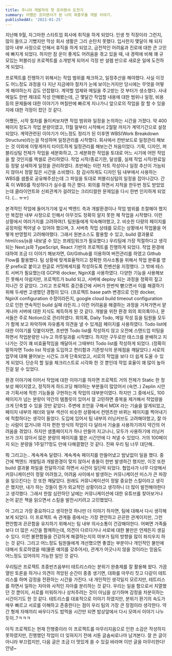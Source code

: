```yaml
---
title: 주니어 개발자의 첫 프리랜서 도전기
summary: 어쨌든 프리랜서가 된 나의 좌충우돌 개발 이야기.
publishedAt: '2021-01-25'
---
```


지난해 9월, 자그마한 스타트업 회사에 취직을 하게 되었다. 인생 첫 직장이라 그런지, 많이 들뜨고 기뻤지만 막상 회사 생활은 그리 순탄치 못했다. 입사한지 몇달이 채 되지 않아 내부 사정으로 인해서 휴직을 하게 되었고, 금전적인 어려움과 진로에 대한 큰 고민에 빠지게 되었다. 하지만 참 운이 좋게도 어려움을 겪고 있을 때, 내 경력에 비해 꽤 규모있는 퍼블리싱 프로젝트를 소개받게 되어서 걱정 반 설렘 반으로 새로운 일에 도전하게 되었다.

프로젝트를 진행하기 위해서는 작업 범위를 체크하고, 일정추산을 해야했다. 사실 이것도 어느정도 과정을 다 지난 지금에야 절차가 눈에 보이는거지만 당시에는 무엇을 어떻게 해야하는지 감도 안잡혔다. 계약할 업체와 메일을 주고받는 것 부터가 생소했다. 사내 메일도 한번 제대로 작성 안해봤는데, 근 몇달간 작업할 내용에 대한 범위나 일정, 비용 등의 문제들에 대한 이야기가 며칠만에 빠르게 지나가니 앞으로의 작업을 잘 할 수 있을지에 대한 걱정이 컸던 것 같다.

어쨌든, 시작 절차를 돌이켜보자면 작업 범위와 일정을 논의하는 시간을 가졌다. 약 400페이지 정도가 작업 분량이였고, 11월 말부터 시작해서 2월말 까지가 계약기간으로 설정되었다. 계약관련된 이야기가 어느정도 정리가 된 이후엔 WBS(Work Breakdown Structure)라는걸 작성하며 일정관리를 시작했다. 회사에서 칸반보드로 일정관리 해보는 것 이외에 이렇게까지 타이트하게 일정관리를 해보는건 처음이었다. 기획, 디자인, 퍼블리싱팀 전체가 작업을 세분화하고, 그 세분화한 작업을 토대로 어느 시기에 어떤 작업을 할 것인지를 엑셀로 관리하였다. 작업 시작/종료기한, 달성률, 실제 작업 시작/완료일 등 정말 상세하게 일정을 관리하였다. 초반에는 이런 차트 작성이나 일정 추산이 가늠되지 않아서 정말 많은 시간을 소비했다. 참 감사하게도 디자인 팀 내부에서 사용하는 WBS를 샘플로 공유해주셨는데 그 파일을 토대로 퍼블리싱팀의 일정을 잡아나갔다. 간혹 이 WBS를 작성하다가 실수를 하곤 했다. 회의를 하면서 지적을 한두번 정도 받았었는데 클라이언트와 신뢰관계가 걸려있는 크리티컬한 문제임을 다시 한번 인지하게 되었다. (... ㅠㅠ)

본격적인 작업에 들어가기에 앞서 백엔드 측과 개발환경이나 작업 범위를 조절해야 했지만 복잡한 내부 사정으로 인해서 아무것도 정확히 알지 못한 채 작업을 시작했다. 이런 상황에서 여러가지를 고려하여(1. 팀원들에게 익숙해야했고, 2. 비슷한 다량의 페이지를 공장처럼 찍어낼 수 있어야 했으며, 3. 서버측 작업 상태를 모르는 상황에서 작업물을 어떻게 반영할지 고려해야했다. 그래서 원본소스도 활용할 수 있고, build 결과물로 html/css/js을 내보낼 수 있는 프레임워크가 필요했다.) 우리팀에 가장 적절하다고 생각되는 Next.js와 TypeScript, React 기반의 프로젝트를 진행하게 되었다.
작업 환경에 대하여 조금 더 이야기 해보자면, Git/Github를 이용하여 버전관리를 하였고 Github Flow를 활용했다. 팀 상황에 맞게효율적이고 정확한 의사소통을 위해서 작업 분류를 영문 prefix로 붙이고 한글로 커밋메세지를 작성하도록 컨벤션을 지정했다. 그 밖에 테스트 서버가 필요했는데 GCP와 docker, NginX를 사용하였다. 다양한 기능을 사용해보진 못해서 아쉽지만, 프로젝트가 build 되고, 서버에 deploy 되는 과정을 정확히 짚고 지나간 것 같았다. 그리고 프로젝트 중간중간에 서버가 한번씩 뻗으면서 이를 해결하기 위해 두세번 고생했던 경험이 있다. (프로젝트 base path 변경으로 인한 docker, NginX configuration 수정이라든지, google cloud build timeout configuration 으로 인한 연속적인 build 실패 라든지..) 이런 어려움을 해결하는 과정을 거쳐가면서 얕게나마 서버에 대한 지식도 체득하게 된 것 같다.
개발을 위한 환경 외의 회의록이나, 문서들은 주로 Notion으로 관리하였다. 회의록, Daily Todo, 메일 작성 등을 팀원들 모두가 함께 보고 파악하며 자유롭게 의견을 낼 수 있게끔 페이지를 사용하였다. Todo list에 대한 이야기를 덧붙이자면, 초반엔 Todo list를 작성하지 않고 오전에 스탠드업 미팅을 하면서 작업분량만 나누고 하루일과를 시작했다. 하지만 구두로만 태스크를 분배하고 지나가는 것이 꽤 비효율적임을 깨달아서 그때부터 Todo list를 작성하게 되었다. (정확히 말하자면 Todo list 작성을 도입하고 편리함과 기존방식의 문제점을 깨달았다.) 서로의 업무에 대해 물어보는 시간도 크게 단축되었고, 서로의 작업을 보다 더 쉽게 도울 수 있게 되었다. 단순히 할 일을 체크리스트로 시각화 한 것 뿐인데 작업 효율이 꽤 많이 높아진걸 알 수 있었다.

환경 이야기에 이어서 작업에 대한 이야기를 하자면 프로젝트 거의 전체가 Static 한 정보성 페이지였고, 정직하게 하드코딩 해야하는 부분들이 많았어서 (숙연..) Zeplin 시안과 기획서에 적힌 기능들을 구현하는게 작업의 대부분이였다. 하지만 그 중에서도, 100페이지가 넘는 분량이 약간의 템플릿이 있어서 잘 고민하면 중복을 제거해서 작업량을 크게 단축할 수 있을 것만 같았다. 주변에 조언을 구해서 MDX 라는 기술을 알게되었고, 페이지 내부의 헤더와 일부 섹션이 비슷한 상황에서 컨텐츠만 바뀌는 페이지를 찍어내기에 적합하다는 생각이 들었다. 도입에 있어서 팀 내부의 러닝커브도 고려해야했고, 잘 아는 사람이 없거니와 각자 편한 방식의 작업이 다 달라서 기술을 사용하기까지 약간의 어려움을 겪었다. 하지만 샘플페이지가 하나 만들어 지고나니, 모두가 사용하기에 러닝커브가 크지 않아서 많은 분량의 페이지를 짧은 시간안에 다 쳐낼 수 있었다. 거의 100페이지 되는 분량을 1주일??정도 만에 다해결했던 것 같다. 진짜 우리 팀 너무 대단해..

뭐 그리고는.. 계속계속 달렸다. 계속계속 페이지를 만들어냈고 밤낮없이 일을 했다. 중간에 백엔드 개발팀과 개발환경이 맞지 않아서 충돌이 한번 발생하긴 했지만, 이것 또한 build 결과물 파일을 전달하기로 하면서 사건이 일단락 되었다. 협업사가 너무 다양해서 커뮤니케이션이 정말 어려웠고, 어려움 사이에서 발생하는 커뮤니케이션 미스가 큰 파장을 일으킨다는 것 또한 깨달았다. 원래도 커뮤니케이션이 정말 중요한 스킬이라고 생각은 했지만, 내가 하는 것들이 뭔가 외교적인 상황이라고 생각하니 더 많이 발전해야한다고 생각했다. 그래서 한참 심란하던 날에는 커뮤니케이션에 대한 유튜브를 찾아보거나 논어 같은 책을 읽으면서 스킬을 발전시키려고 고민했었다.

아 그리고 가장 중요하다고 생각한것 하나만 더 이야기 하자면, 팀에 대해서 다시 생각해보게 되었다. 이 프로젝트 속 관계들 중에서는 가장 편안하고 끈끈한 관계이지만, 그런 편안함과 끈끈함을 유지하기 위해서는 팀 내부 의사소통이 건강해야한다. 어쩌면 가족들보다 더 많은 시간을 함께하는데, 의견이 다르다거나 서로에 대한 불만은 언제든지 생길 수 있다. 이런 불편함들을 건강하게 해결하는지의 여부가 팀의 방향을 많이 좌지우지 하는 것 같다. 그리고 어느정도 팀원들에게 개선했으면 좋겠는 부분이나 개인적인 불만에 대해서 토로하였을 때(물론 예의를 갖추어서), 관계가 어긋나지 않을 것이라는 믿음도 어느정도 있어야지 가능한 일인 것 같다.

우리팀은 프로젝트 초중반즈음부터 테트리스라는 분위기 완충제를 잘 활용해 왔다. 가끔 열띤 토론을 하거나 의견이 격앙된 순간이 종종 생기면, 대화를 마무리 짓고 다같이 테트리스를 하며 감정을 전환하는 시간을 가진다. 내 개인적인 생각일지 모르지만, 테트리스를 하면서 일하는 자아와 사적인 자아를 분리하는 것 같다. 우리는 일을 함으로서 치열했던 것 뿐이지, 서로를 미워하거나 상처주려는 것이 아님을 상기하며 감정을 차분히하는 시간이기도 한 것 같다. 테트리스를 대표적으로 이야기 하였지만, 분위기 환기의 속도가 매우 빠르고 서로를 이해하고 존중한다는 점이 우리 팀의 가장 큰 장점이라 생각한다. 약간 형제 자매끼리 싸우다가도 밥먹을 시간만 되면 밥상앞에서 다시 모여서 이야기 나누듯이..?ㅋㅋㅋ

아직 프로젝트는 현재 진행중이라 이 프로젝트를 마무리지음으로 인한 소감은 작성하지 못하였지만, 진행했던 작업이 더 잊혀지기 전에 서툰 글솜씨로나마 남겨본다. 잘 쓴 글이 아니라 부끄럽지만, 다음 글은 조금 더 멋있게 쓸 수 있길 바라며 이만 글을 마무리한다!
안녕~
